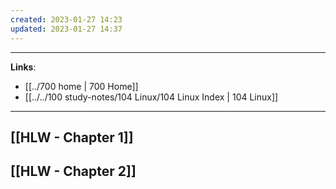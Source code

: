 ```yaml
---
created: 2023-01-27 14:23
updated: 2023-01-27 14:37
---
```

---
**Links**: 
- [[../700 home | 700 Home]]
- [[../../100 study-notes/104 Linux/104 Linux Index | 104 Linux]]

---
## [[HLW - Chapter 1]]
## [[HLW - Chapter 2]]

